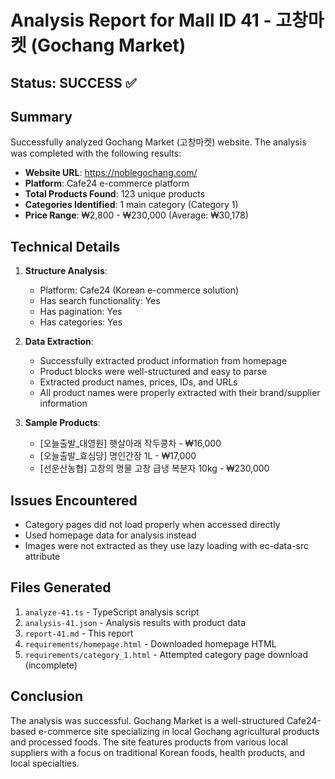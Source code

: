 # Analysis Report for Mall ID 41 - 고창마켓 (Gochang Market)

## Status: SUCCESS ✅

## Summary
Successfully analyzed Gochang Market (고창마켓) website. The analysis was completed with the following results:

- **Website URL**: https://noblegochang.com/
- **Platform**: Cafe24 e-commerce platform
- **Total Products Found**: 123 unique products
- **Categories Identified**: 1 main category (Category 1)
- **Price Range**: ₩2,800 - ₩230,000 (Average: ₩30,178)

## Technical Details
1. **Structure Analysis**:
   - Platform: Cafe24 (Korean e-commerce solution)
   - Has search functionality: Yes
   - Has pagination: Yes
   - Has categories: Yes

2. **Data Extraction**:
   - Successfully extracted product information from homepage
   - Product blocks were well-structured and easy to parse
   - Extracted product names, prices, IDs, and URLs
   - All product names were properly extracted with their brand/supplier information

3. **Sample Products**:
   - [오늘출발_대영원] 햇살아래 작두콩차 - ₩16,000
   - [오늘출발_효심당] 명인간장 1L - ₩17,000
   - [선운산농협] 고창의 명물 고창 급냉 복분자 10kg - ₩230,000

## Issues Encountered
- Category pages did not load properly when accessed directly
- Used homepage data for analysis instead
- Images were not extracted as they use lazy loading with ec-data-src attribute

## Files Generated
1. `analyze-41.ts` - TypeScript analysis script
2. `analysis-41.json` - Analysis results with product data
3. `report-41.md` - This report
4. `requirements/homepage.html` - Downloaded homepage HTML
5. `requirements/category_1.html` - Attempted category page download (incomplete)

## Conclusion
The analysis was successful. Gochang Market is a well-structured Cafe24-based e-commerce site specializing in local Gochang agricultural products and processed foods. The site features products from various local suppliers with a focus on traditional Korean foods, health products, and local specialties.